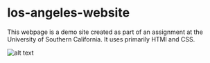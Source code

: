 # los-angeles-website
This webpage is a demo site created as part of an assignment at the  University of Southern California. It uses primarily HTMl and CSS.

![alt text](https://github.com/rluuy/los-angeles-website/blob/main/webpage=preview.png?raw=true)
